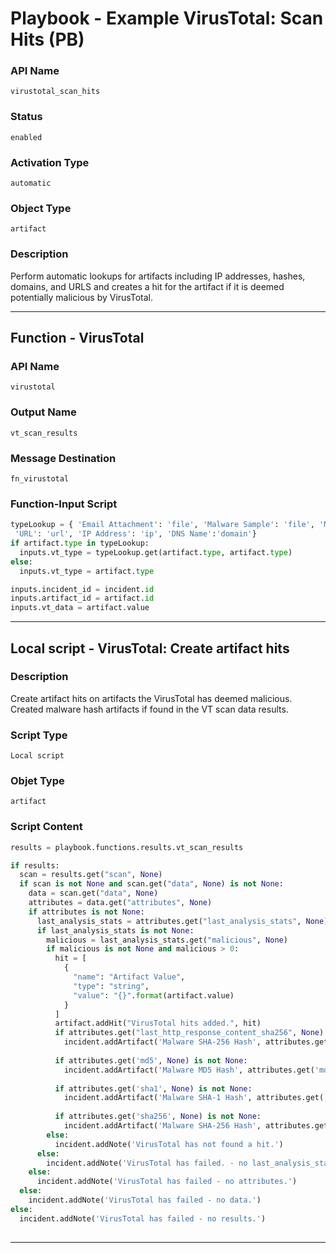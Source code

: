 <!--
    DO NOT MANUALLY EDIT THIS FILE
    THIS FILE IS AUTOMATICALLY GENERATED WITH resilient-sdk codegen
    Generated with resilient-sdk v49.0.4368
-->

# Playbook - Example VirusTotal: Scan Hits (PB)

### API Name
`virustotal_scan_hits`

### Status
`enabled`

### Activation Type
`automatic`

### Object Type
`artifact`

### Description
Perform automatic lookups for artifacts including IP addresses, hashes, domains, and URLS and creates a hit for the artifact if it is deemed potentially malicious by VirusTotal.


---
## Function - VirusTotal

### API Name
`virustotal`

### Output Name
`vt_scan_results`

### Message Destination
`fn_virustotal`

### Function-Input Script
```python
typeLookup = { 'Email Attachment': 'file', 'Malware Sample': 'file', 'Malware MD5 Hash': 'hash', 'Malware SHA-1 Hash': 'hash', 'Malware SHA-256 Hash': 'hash', 'Other File': 'file', 'RCF 822 Email Message Fife': 'file', 'File Name': 'filename',
 'URL': 'url', 'IP Address': 'ip', 'DNS Name':'domain'}
if artifact.type in typeLookup:
  inputs.vt_type = typeLookup.get(artifact.type, artifact.type)
else:
  inputs.vt_type = artifact.type

inputs.incident_id = incident.id
inputs.artifact_id = artifact.id
inputs.vt_data = artifact.value
```

---

## Local script - VirusTotal: Create artifact hits

### Description
Create artifact hits on artifacts the VirusTotal has deemed malicious. Created malware hash artifacts if found in the VT scan data results.

### Script Type
`Local script`

### Objet Type
`artifact`

### Script Content
```python
results = playbook.functions.results.vt_scan_results

if results:
  scan = results.get("scan", None)
  if scan is not None and scan.get("data", None) is not None:
    data = scan.get("data", None)
    attributes = data.get("attributes", None)
    if attributes is not None:
      last_analysis_stats = attributes.get("last_analysis_stats", None)
      if last_analysis_stats is not None:
        malicious = last_analysis_stats.get("malicious", None)
        if malicious is not None and malicious > 0:
          hit = [
            {
              "name": "Artifact Value",
              "type": "string",
              "value": "{}".format(artifact.value)
            }
          ]
          artifact.addHit("VirusTotal hits added.", hit)
          if attributes.get("last_http_response_content_sha256", None) is not None:
            incident.addArtifact('Malware SHA-256 Hash', attributes.get("last_http_response_content_sha256", None), "Created by VirusTotal.")
            
          if attributes.get('md5', None) is not None:
            incident.addArtifact('Malware MD5 Hash', attributes.get('md5'), "Created by VirusTotal.")
  
          if attributes.get('sha1', None) is not None:
            incident.addArtifact('Malware SHA-1 Hash', attributes.get('sha1'), "Created by VirusTotal.")
    
          if attributes.get('sha256', None) is not None:
            incident.addArtifact('Malware SHA-256 Hash', attributes.get('sha256'), "Created by VirusTotal.")
        else:
          incident.addNote('VirusTotal has not found a hit.')
      else:
        incident.addNote('VirusTotal has failed. - no last_analysis_stats')
    else:
      incident.addNote('VirusTotal has failed - no attributes.')
  else:
    incident.addNote('VirusTotal has failed - no data.')
else:
  incident.addNote('VirusTotal has failed - no results.')
      
```

---

